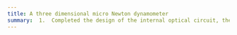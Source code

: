 ```yaml
---
title: A three dimensional micro Newton dynamometer 
summary:  1.  Completed the design of the internal optical circuit, the design of the signal amplification circuit, and the test of the dynamometer index.
---
```

